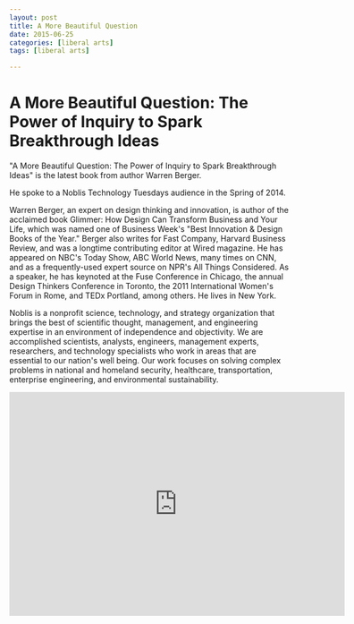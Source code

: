 ```yaml
---
layout: post
title: A More Beautiful Question 
date: 2015-06-25
categories: [liberal arts]
tags: [liberal arts]

---
```


# A More Beautiful Question: The Power of Inquiry to Spark Breakthrough Ideas

"A More Beautiful Question: The Power of Inquiry to Spark Breakthrough Ideas" is the latest book from author Warren Berger. 

He spoke to a Noblis Technology Tuesdays audience in the Spring of 2014. 

Warren Berger, an expert on design thinking and innovation, is author of the acclaimed book Glimmer: How Design Can Transform Business and Your Life, which was named one of Business Week's "Best Innovation & Design Books of the Year." Berger also writes for Fast Company, Harvard Business Review, and was a longtime contributing editor at Wired magazine. He has appeared on NBC's Today Show, ABC World News, many times on CNN, and as a frequently-used expert source on NPR's All Things Considered. As a speaker, he has keynoted at the Fuse Conference in Chicago, the annual Design Thinkers Conference in Toronto, the 2011 International Women's Forum in Rome, and TEDx Portland, among others. He lives in New York.

Noblis is a nonprofit science, technology, and strategy organization that brings the best of scientific thought, management, and engineering expertise in an environment of independence and objectivity. We are accomplished scientists, analysts, engineers, management experts, researchers, and technology specialists who work in areas that are essential to our nation's well being. Our work focuses on solving complex problems in national and homeland security, healthcare, transportation, enterprise engineering, and environmental sustainability. 

<iframe width="600" height="400" src="https://www.youtube.com/embed/Scu-4xhYIVc" frameborder="0" allowfullscreen></iframe>

